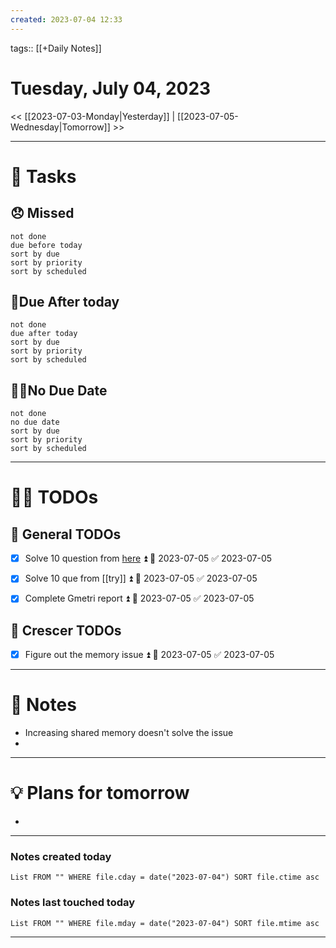 ```yaml
---
created: 2023-07-04 12:33
---
```

tags:: [[+Daily Notes]]

# Tuesday, July 04, 2023

<< [[2023-07-03-Monday|Yesterday]] | [[2023-07-05-Wednesday|Tomorrow]] >>

---
# 💪 Tasks

## 😞 Missed
```tasks
not done
due before today
sort by due
sort by priority
sort by scheduled
```
## 🤝Due After today
```tasks
not done
due after today
sort by due
sort by priority
sort by scheduled
```

## 💆‍♂️No Due Date
```tasks
not done
no due date
sort by due
sort by priority
sort by scheduled
```
---
# 🕵️‍♂️ TODOs

## 🚀 General TODOs
- [x] Solve 10 question from [here](https://leetcode.com/discuss/general-discussion/1050391/Must-do-Dynamic-programming-Problems-Category-wise) ⏫ 📅 2023-07-05 ✅ 2023-07-05
- [x] Solve 10 que from [[try]] ⏫ 📅 2023-07-05 ✅ 2023-07-05
- [x] Complete Gmetri report ⏫ 📅 2023-07-05 ✅ 2023-07-05


## 💼 Crescer TODOs
- [x] Figure out the memory issue ⏫ 📅 2023-07-05 ✅ 2023-07-05

---
# 📝 Notes
- Increasing shared memory doesn't solve the issue
- 
---
# 💡 Plans for tomorrow
- 
---
### Notes created today
```dataview
List FROM "" WHERE file.cday = date("2023-07-04") SORT file.ctime asc
```

### Notes last touched today
```dataview
List FROM "" WHERE file.mday = date("2023-07-04") SORT file.mtime asc
```

---

